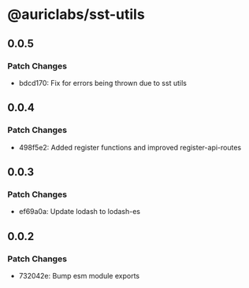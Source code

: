 # @auriclabs/sst-utils

## 0.0.5

### Patch Changes

- bdcd170: Fix for errors being thrown due to sst utils

## 0.0.4

### Patch Changes

- 498f5e2: Added register functions and improved register-api-routes

## 0.0.3

### Patch Changes

- ef69a0a: Update lodash to lodash-es

## 0.0.2

### Patch Changes

- 732042e: Bump esm module exports
